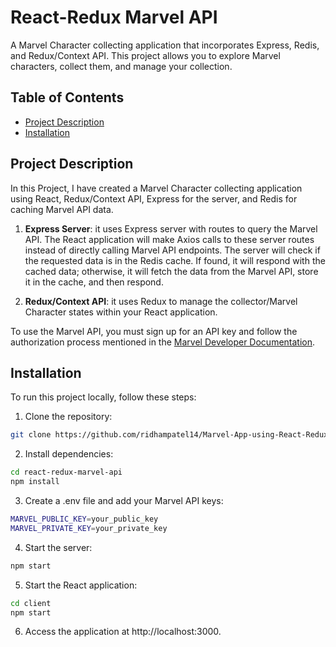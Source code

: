 # React-Redux Marvel API

A Marvel Character collecting application that incorporates Express, Redis, and Redux/Context API. This project allows you to explore Marvel characters, collect them, and manage your collection.

## Table of Contents

- [Project Description](#project-description)
- [Installation](#installation)

## Project Description

In this Project, I have created a Marvel Character collecting application using React, Redux/Context API, Express for the server, and Redis for caching Marvel API data.

1. **Express Server**: it uses Express server with routes to query the Marvel API. The React application will make Axios calls to these server routes instead of directly calling Marvel API endpoints. The server will check if the requested data is in the Redis cache. If found, it will respond with the cached data; otherwise, it will fetch the data from the Marvel API, store it in the cache, and then respond.

2. **Redux/Context API**: it uses Redux to manage the collector/Marvel Character states within your React application.

To use the Marvel API, you must sign up for an API key and follow the authorization process mentioned in the [Marvel Developer Documentation](https://developer.marvel.com/documentation/authorization).

## Installation

To run this project locally, follow these steps:

1. Clone the repository:

```bash
git clone https://github.com/ridhampatel14/Marvel-App-using-React-Redux.git
```

2. Install dependencies:

```bash
cd react-redux-marvel-api
npm install
```

3. Create a .env file and add your Marvel API keys:

```bash
MARVEL_PUBLIC_KEY=your_public_key
MARVEL_PRIVATE_KEY=your_private_key
```

4. Start the server:

```bash
npm start
```

5. Start the React application:

```bash
cd client
npm start
```

6. Access the application at http://localhost:3000.
